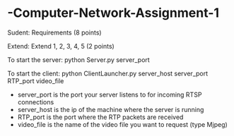 # -Computer-Network-Assignment-1

Sudent: Requirements (8 points)

Extend: Extend 1, 2, 3, 4, 5 (2 points)


To start the server: python Server.py server_port

To start the client: python ClientLauncher.py server_host server_port RTP_port video_file
 - server_port is the port your server listens to for incoming RTSP connections
 - server_host is the ip of the machine where the server is running
 - RTP_port is the port where the RTP packets are received
 - video_file is the name of the video file you want to request (type Mjpeg)
